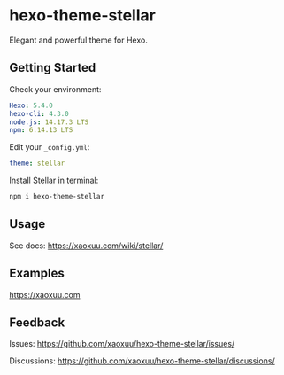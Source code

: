 # hexo-theme-stellar

Elegant and powerful theme for Hexo.

## Getting Started

Check your environment:

```yaml
Hexo: 5.4.0
hexo-cli: 4.3.0
node.js: 14.17.3 LTS
npm: 6.14.13 LTS
```

Edit your `_config.yml`:

```yaml
theme: stellar
```

Install Stellar in terminal:

```bash
npm i hexo-theme-stellar
```

## Usage

See docs: https://xaoxuu.com/wiki/stellar/

## Examples

https://xaoxuu.com

## Feedback

Issues: https://github.com/xaoxuu/hexo-theme-stellar/issues/

Discussions: https://github.com/xaoxuu/hexo-theme-stellar/discussions/
 